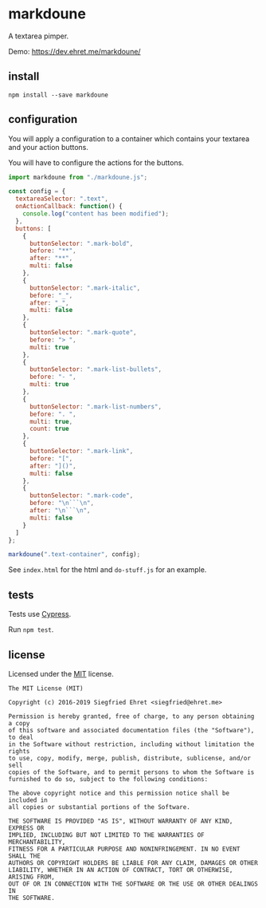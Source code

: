 # markdoune

A textarea pimper.

Demo: https://dev.ehret.me/markdoune/

## install

`npm install --save markdoune`

## configuration

You will apply a configuration to a container which contains your textarea and your action buttons.

You will have to configure the actions for the buttons.

```javascript
import markdoune from "./markdoune.js";

const config = {
  textareaSelector: ".text",
  onActionCallback: function() {
    console.log("content has been modified");
  },
  buttons: [
    {
      buttonSelector: ".mark-bold",
      before: "**",
      after: "**",
      multi: false
    },
    {
      buttonSelector: ".mark-italic",
      before: "_",
      after: "_",
      multi: false
    },
    {
      buttonSelector: ".mark-quote",
      before: "> ",
      multi: true
    },
    {
      buttonSelector: ".mark-list-bullets",
      before: "- ",
      multi: true
    },
    {
      buttonSelector: ".mark-list-numbers",
      before: ". ",
      multi: true,
      count: true
    },
    {
      buttonSelector: ".mark-link",
      before: "[",
      after: "]()",
      multi: false
    },
    {
      buttonSelector: ".mark-code",
      before: "\n```\n",
      after: "\n```\n",
      multi: false
    }
  ]
};

markdoune(".text-container", config);
````

See `index.html` for the html and `do-stuff.js` for an example.

## tests

Tests use [Cypress](https://www.cypress.io/).

Run `npm test`.

## license

Licensed under the [MIT](http://opensource.org/licenses/MIT) license.

```
The MIT License (MIT)

Copyright (c) 2016-2019 Siegfried Ehret <siegfried@ehret.me>

Permission is hereby granted, free of charge, to any person obtaining a copy
of this software and associated documentation files (the "Software"), to deal
in the Software without restriction, including without limitation the rights
to use, copy, modify, merge, publish, distribute, sublicense, and/or sell
copies of the Software, and to permit persons to whom the Software is
furnished to do so, subject to the following conditions:

The above copyright notice and this permission notice shall be included in
all copies or substantial portions of the Software.

THE SOFTWARE IS PROVIDED "AS IS", WITHOUT WARRANTY OF ANY KIND, EXPRESS OR
IMPLIED, INCLUDING BUT NOT LIMITED TO THE WARRANTIES OF MERCHANTABILITY,
FITNESS FOR A PARTICULAR PURPOSE AND NONINFRINGEMENT. IN NO EVENT SHALL THE
AUTHORS OR COPYRIGHT HOLDERS BE LIABLE FOR ANY CLAIM, DAMAGES OR OTHER
LIABILITY, WHETHER IN AN ACTION OF CONTRACT, TORT OR OTHERWISE, ARISING FROM,
OUT OF OR IN CONNECTION WITH THE SOFTWARE OR THE USE OR OTHER DEALINGS IN
THE SOFTWARE.
```
